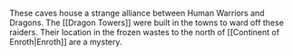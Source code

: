 These caves house a strange alliance between Human Warriors and Dragons. The [[Dragon Towers]] were built in the towns to ward off these raiders. Their location in the frozen wastes to the north of [[Continent of Enroth|Enroth]] are a mystery.

